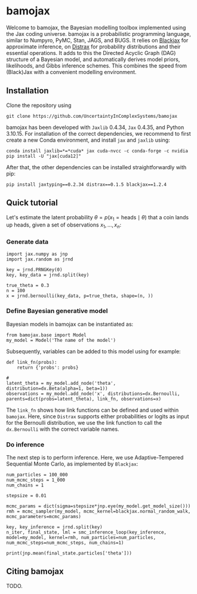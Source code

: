 # bamojax

Welcome to bamojax, the Bayesian modelling toolbox implemented using the Jax coding universe. bamojax is a probabilistic programming language, similar to Numpyro, PyMC, Stan, JAGS, and BUGS. It relies on [Blackjax](https://blackjax-devs.github.io/blackjax/) for approximate inference, on [Distrax](https://github.com/google-deepmind/distrax) for probability distributions and their essential operations. It adds to this the Directed Acyclic Graph (DAG) structure of a Bayesian model, and automatically derives model priors, likelihoods, and Gibbs inference schemes. This combines the speed from (Black)Jax with a convenient modelling environment.

## Installation

Clone the repository using 

```
git clone https://github.com/UncertaintyInComplexSystems/bamojax
```

bamojax has been developed with `Jaxlib` 0.4.34, `Jax` 0.4.35, and Python 3.10.15. For installation of the correct dependencies, we recommend to first create a new Conda environment, and install `jax` and `jaxlib` using:

``` 
conda install jaxlib=*=*cuda* jax cuda-nvcc -c conda-forge -c nvidia
pip install -U "jax[cuda12]"
``` 

After that, the other dependencies can be installed straightforwardly with pip:

```
pip install jaxtyping==0.2.34 distrax==0.1.5 blackjax==1.2.4
```

## Quick tutorial

Let's estimate the latent probability $\theta=p(x_1=\text{heads} \mid \theta)$ that a coin lands up heads, given a set of observations $x_1, \ldots, x_n$:

### Generate data
``` 
import jax.numpy as jnp
import jax.random as jrnd

key = jrnd.PRNGKey(0)
key, key_data = jrnd.split(key)

true_theta = 0.3
n = 100
x = jrnd.bernoulli(key_data, p=true_theta, shape=(n, ))
```

### Define Bayesian generative model

Bayesian models in bamojax can be instantiated as:

```
from bamojax.base import Model
my_model = Model('The name of the model')
``` 

Subsequently, variables can be added to this model using for example:

```
def link_fn(probs):
    return {'probs': probs}

#
latent_theta = my_model.add_node('theta', distribution=dx.Beta(alpha=1, beta=1))
observations = my_model.add_node('x', distributions=dx.Bernoulli, parents=dict(probs=latent_theta), link_fn, observations=x)
```

The `link_fn` shows how link functions can be defined and used within `bamojax`. Here, since `Distrax` supports either probabilities or logits as input for the Bernoulli distribution, we use the link function to call the `dx.Bernoulli` with the correct variable names.

### Do inference

The next step is to perform inference. Here, we use Adaptive-Tempered Sequential Monte Carlo, as implemented by `Blackjax`:

```
num_particles = 100_000
num_mcmc_steps = 1_000
num_chains = 1

stepsize = 0.01

mcmc_params = dict(sigma=stepsize*jnp.eye(my_model.get_model_size()))
rmh = mcmc_sampler(my_model, mcmc_kernel=blackjax.normal_random_walk, mcmc_parameters=mcmc_params)

key, key_inference = jrnd.split(key)
n_iter, final_state, lml = smc_inference_loop(key_inference, model=my_model, kernel=rmh, num_particles=num_particles, num_mcmc_steps=num_mcmc_steps, num_chains=1)

print(jnp.mean(final_state.particles['theta']))
```


## Citing bamojax

TODO.
